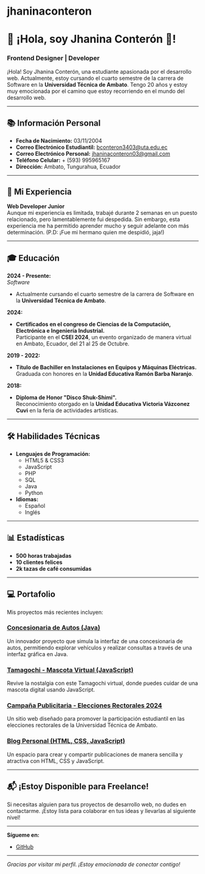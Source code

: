# jhaninaconteron
# 👋 ¡Hola, soy Jhanina Conterón 🦂!

### Frontend Designer | Developer

¡Hola! Soy Jhanina Conterón, una estudiante apasionada por el desarrollo web. Actualmente, estoy cursando el cuarto semestre de la carrera de Software en la **Universidad Técnica de Ambato**. Tengo 20 años y estoy muy emocionada por el camino que estoy recorriendo en el mundo del desarrollo web. 

---

## 📚 **Información Personal**

- **Fecha de Nacimiento:** 03/11/2004
- **Correo Electrónico Estudiantil:** [bconteron3403@uta.edu.ec](mailto:bconteron3403@uta.edu.ec)
- **Correo Electrónico Personal:** [jhaninaconteron03@gmail.com](mailto:jhaninaconteron03@gmail.com)
- **Teléfono Celular:** + (593) 995965167
- **Dirección:** Ambato, Tungurahua, Ecuador

---

## 💼 **Mi Experiencia**

**Web Developer Junior**  
Aunque mi experiencia es limitada, trabajé durante 2 semanas en un puesto relacionado, pero lamentablemente fui despedida. Sin embargo, esta experiencia me ha permitido aprender mucho y seguir adelante con más determinación. (P.D: ¡Fue mi hermano quien me despidió, jaja!)

---

## 🎓 **Educación**

**2024 - Presente:**  
*Software*  
- Actualmente cursando el cuarto semestre de la carrera de Software en la **Universidad Técnica de Ambato**.

**2024:**  
- **Certificados en el congreso de Ciencias de la Computación, Electrónica e Ingeniería Industrial.**  
  Participante en el **CSEI 2024**, un evento organizado de manera virtual en Ambato, Ecuador, del 21 al 25 de Octubre.

**2019 - 2022:**  
- **Título de Bachiller en Instalaciones en Equipos y Máquinas Eléctricas.**  
  Graduada con honores en la **Unidad Educativa Ramón Barba Naranjo**.

**2018:**  
- **Diploma de Honor "Disco Shuk-Shimi".**  
  Reconocimiento otorgado en la **Unidad Educativa Victoria Vázconez Cuvi** en la feria de actividades artísticas.

---

## 🛠️ **Habilidades Técnicas**

- **Lenguajes de Programación:**  
  - HTML5 & CSS3
  - JavaScript
  - PHP
  - SQL
  - Java
  - Python
- **Idiomas:**  
  - Español  
  - Inglés

---

## 📊 **Estadísticas**

- **500 horas trabajadas**
- **10 clientes felices**
- **2k tazas de café consumidas**

---

## 💻 **Portafolio**

Mis proyectos más recientes incluyen:

### [Concesionaria de Autos (Java)](https://github.com/jhaninaconteron/concesionaria-autos)  
Un innovador proyecto que simula la interfaz de una concesionaria de autos, permitiendo explorar vehículos y realizar consultas a través de una interfaz gráfica en Java.

### [Tamagochi - Mascota Virtual (JavaScript)](https://github.com/jhaninaconteron/tamagochi)  
Revive la nostalgia con este Tamagochi virtual, donde puedes cuidar de una mascota digital usando JavaScript.

### [Campaña Publicitaria - Elecciones Rectorales 2024](https://github.com/jhaninaconteron/elecciones-rectorales)  
Un sitio web diseñado para promover la participación estudiantil en las elecciones rectorales de la Universidad Técnica de Ambato.

### [Blog Personal (HTML, CSS, JavaScript)](https://github.com/jhaninaconteron/blog)  
Un espacio para crear y compartir publicaciones de manera sencilla y atractiva con HTML, CSS y JavaScript.

---

## 📬 **¡Estoy Disponible para Freelance!**

Si necesitas alguien para tus proyectos de desarrollo web, no dudes en contactarme. ¡Estoy lista para colaborar en tus ideas y llevarlas al siguiente nivel!

---

**Sígueme en:**  
- [GitHub](https://github.com/Jhanina03)


---

*Gracias por visitar mi perfil. ¡Estoy emocionada de conectar contigo!*
